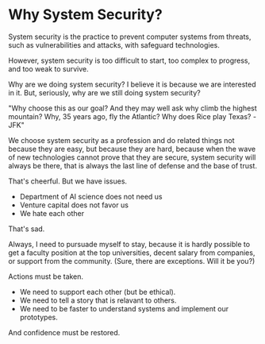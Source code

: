 # Why System Security?

System security is the practice to prevent computer systems from threats, such
as vulnerabilities and attacks, with safeguard technologies.

However, system security is too difficult to start, too complex to progress, and
too weak to survive.

Why are we doing system security? I believe it is because we are interested in
it. But, seriously, why are we still doing system security?

"Why choose this as our goal? And they may well ask why climb the highest
mountain? Why, 35 years ago, fly the Atlantic? Why does Rice play Texas? -JFK"

We choose system security as a profession and do related things not because they
are easy, but because they are hard, because when the wave of new technologies
cannot prove that they are secure, system security will always be there, that is
always the last line of defense and the base of trust.

That's cheerful. But we have issues.

- Department of AI science does not need us
- Venture capital does not favor us
- We hate each other

That's sad.

Always, I need to pursuade myself to stay, because it is hardly possible to get
a faculty position at the top universities, decent salary from companies, or
support from the community. (Sure, there are exceptions. Will it be you?)

Actions must be taken.

- We need to support each other (but be ethical).
- We need to tell a story that is relavant to others.
- We need to be faster to understand systems and implement our prototypes.

And confidence must be restored.
